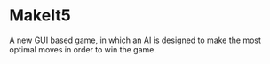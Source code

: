 # MakeIt5
A new GUI based game, in which an AI is designed to make the most optimal moves in order to win the game. 
